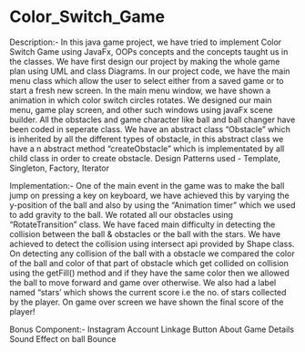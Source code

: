 # Color_Switch_Game

Description:-
    In this java game project, we have tried to implement Color Switch Game using JavaFx, OOPs concepts and the concepts taught us in the classes. We have first design our project by making the whole game plan using UML and class Diagrams. 
In our project code, we have the  main menu class which allow the user to select either from a saved game or to start a fresh new screen.  In the main menu window, we have shown a animation in which color switch circles rotates. We designed our main menu, game play screen, and other such windows using javaFx  scene builder. All the obstacles and game character like ball and ball changer have been coded in seperate class. We have an abstract class “Obstacle” which is inherited by all the different types of obstacle, in this abstract class we have a n abstract method “createObstacle” which is implementated by all child class in order to create obstacle.
Design Patterns used - Template, Singleton, Factory, Iterator


Implementation:-
    One of the main event in the  game was to make the ball jump on pressing a  key on keyboard, we have achieved this by varying the y-position of the ball and also by using the “Animation timer” which we used to add gravity to the ball. We rotated all our obstacles using “RotateTransition” class. We have faced main difficulty in detecting the collision between the ball & obstacles or the ball with the stars. We have achieved to detect the collision using  intersect api provided by Shape class. On detecting any collision of the ball with a obstacle we compared the color of the ball and color of that  part of obstacle which get collided on collision using the getFill() method and if they have the same color then we allowed the ball to move forward and game over otherwise. We also had a label named “stars’ which shows the current score i.e the no. of stars collected by the player. On game over screen we have shown the final score of the player!


Bonus Component:-
    Instagram Account Linkage Button
    About Game Details
    Sound Effect on ball Bounce
